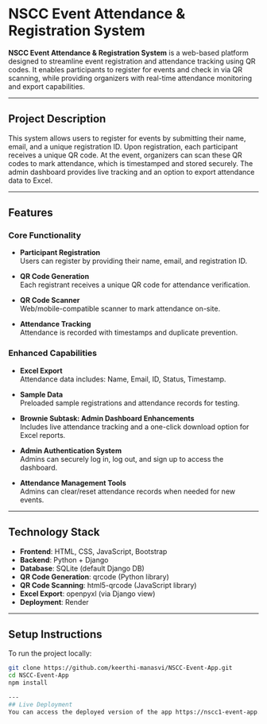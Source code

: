 #  NSCC Event Attendance & Registration System

**NSCC Event Attendance & Registration System** is a web-based platform designed to streamline event registration and attendance tracking using QR codes. It enables participants to register for events and check in via QR scanning, while providing organizers with real-time attendance monitoring and export capabilities.

---

##  Project Description

This system allows users to register for events by submitting their name, email, and a unique registration ID. Upon registration, each participant receives a unique QR code. At the event, organizers can scan these QR codes to mark attendance, which is timestamped and stored securely. The admin dashboard provides live tracking and an option to export attendance data to Excel.

---

##  Features

### Core Functionality

- **Participant Registration**  
  Users can register by providing their name, email, and registration ID.

- **QR Code Generation**  
  Each registrant receives a unique QR code for attendance verification.

- **QR Code Scanner**  
  Web/mobile-compatible scanner to mark attendance on-site.

- **Attendance Tracking**  
  Attendance is recorded with timestamps and duplicate prevention.

### Enhanced Capabilities

- **Excel Export**  
  Attendance data includes: Name, Email, ID, Status, Timestamp.

- **Sample Data**  
  Preloaded sample registrations and attendance records for testing.

- **Brownie Subtask: Admin Dashboard Enhancements**  
  Includes live attendance tracking and a one-click download option for Excel reports.

- **Admin Authentication System**  
  Admins can securely log in, log out, and sign up to access the dashboard.

- **Attendance Management Tools**  
  Admins can clear/reset attendance records when needed for new events.

---

##  Technology Stack

- **Frontend**: HTML, CSS, JavaScript, Bootstrap  
- **Backend**: Python + Django  
- **Database**: SQLite (default Django DB)  
- **QR Code Generation**: qrcode (Python library)  
- **QR Code Scanning**: html5-qrcode (JavaScript library)  
- **Excel Export**: openpyxl (via Django view)  
- **Deployment**: Render  

---

##  Setup Instructions

To run the project locally:

```bash
git clone https://github.com/keerthi-manasvi/NSCC-Event-App.git
cd NSCC-Event-App
npm install

---
## Live Deployment
You can access the deployed version of the app https://nscc1-event-app.onrender.com/
